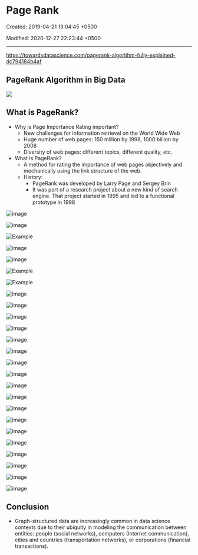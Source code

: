 # Page Rank

Created: 2019-04-21 13:04:45 +0500

Modified: 2020-12-27 22:23:44 +0500

---

<https://towardsdatascience.com/pagerank-algorithm-fully-explained-dc794184b4af>

## PageRank Algorithm in Big Data

![](media/Big-Data_Page-Rank-image1.png)

## What is PageRank?
-   Why is Page Importance Rating important?
    -   New challenges for information retrieval on the World Wide Web
    -   Huge number of web pages: 150 million by 1998, 1000 billion by 2008
    -   Diversity of web pages: different topics, different quality, etc.
-   What is PageRank?
    -   A method for rating the importance of web pages objectively and mechanically using the link structure of the web.
    -   History:
        -   PageRank was developed by Larry Page and Sergey Brin
        -   It was part of a research project about a new kind of search engine. That project started in 1995 and led to a functional prototype in 1998

![image](media/Big-Data_Page-Rank-image2.png)

![image](media/Big-Data_Page-Rank-image3.png)

![Example ](media/Big-Data_Page-Rank-image4.png)

![image](media/Big-Data_Page-Rank-image5.png)

![image](media/Big-Data_Page-Rank-image6.png)

![Example ](media/Big-Data_Page-Rank-image7.png)

![Example ](media/Big-Data_Page-Rank-image8.png)

![image](media/Big-Data_Page-Rank-image9.png)

![image](media/Big-Data_Page-Rank-image10.png)

![image](media/Big-Data_Page-Rank-image11.png)

![image](media/Big-Data_Page-Rank-image12.png)

![image](media/Big-Data_Page-Rank-image13.png)

![image](media/Big-Data_Page-Rank-image14.png)

![image](media/Big-Data_Page-Rank-image15.png)

![image](media/Big-Data_Page-Rank-image16.png)

![image](media/Big-Data_Page-Rank-image17.png)

![image](media/Big-Data_Page-Rank-image18.png)

![image](media/Big-Data_Page-Rank-image19.png)

![image](media/Big-Data_Page-Rank-image20.png)

![image](media/Big-Data_Page-Rank-image21.png)

![image](media/Big-Data_Page-Rank-image22.png)

![image](media/Big-Data_Page-Rank-image23.png)

![image](media/Big-Data_Page-Rank-image24.png)

![image](media/Big-Data_Page-Rank-image25.png)

![image](media/Big-Data_Page-Rank-image26.png)

## Conclusion
-   Graph-structured data are increasingly common in data science contexts due to their ubiquity in modeling the communication between entities: people (social networks), computers (Internet communication), cities and countries (transportation networks), or corporations (financial transactions).














